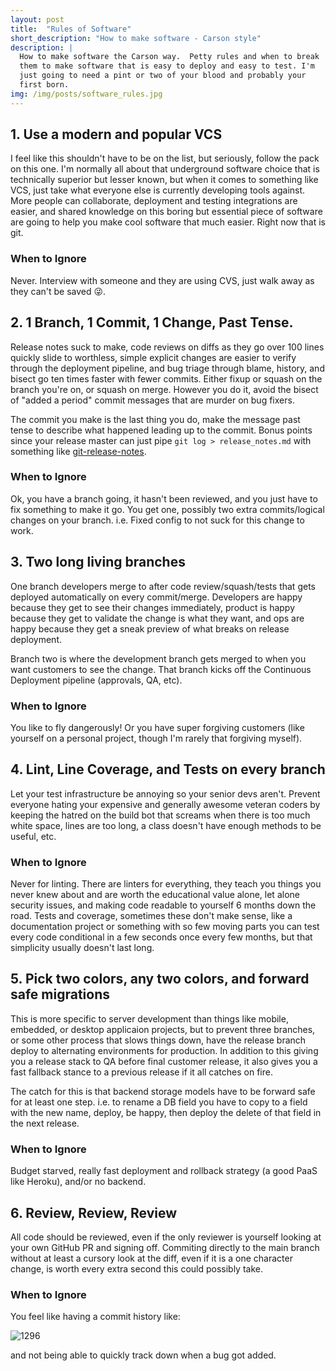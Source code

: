 ```yaml
---
layout: post
title:  "Rules of Software"
short_description: "How to make software - Carson style"
description: |
  How to make software the Carson way.  Petty rules and when to break
  them to make software that is easy to deploy and easy to test. I'm
  just going to need a pint or two of your blood and probably your
  first born.
img: /img/posts/software_rules.jpg
---
```


## 1. Use a modern and popular VCS

I feel like this shouldn't have to be on the list, but seriously,
follow the pack on this one. I'm normally all about that underground
software choice that is technically superior but lesser known, but when
it comes to something like VCS, just take what everyone else is
currently developing tools against.  More people can collaborate,
deployment and testing integrations are easier, and shared knowledge
on this boring but essential piece of software are going to help you
make cool software that much easier.  Right now that is git.

### When to Ignore

Never.  Interview with someone and they are using CVS, just walk away
as they can't be saved 😜.

## 2. 1 Branch, 1 Commit, 1 Change, Past Tense.

Release notes suck to make, code reviews on diffs as they go over 100
lines quickly slide to worthless, simple explicit changes are easier
to verify through the deployment pipeline, and bug triage through
blame, history, and bisect go ten times faster with fewer commits.
Either fixup or squash on the branch you're on, or squash on merge.
However you do it, avoid the bisect of "added a period" commit
messages that are murder on bug fixers.

The commit you make is the last thing you do, make the message past
tense to describe what happened leading up to the commit.  Bonus
points since your release master can just pipe `git log >
release_notes.md` with something like
[git-release-notes](https://www.npmjs.com/package/git-release-notes).

### When to Ignore

Ok, you have a branch going, it hasn't been reviewed, and you just
have to fix something to make it go. You get one, possibly two extra
commits/logical changes on your branch. i.e. Fixed config to not suck
for this change to work.

## 3. Two long living branches

One branch developers merge to after code review/squash/tests that gets
deployed automatically on every commit/merge.  Developers are happy
because they get to see their changes immediately, product is happy
because they get to validate the change is what they want, and ops are
happy because they get a sneak preview of what breaks on release
deployment.

Branch two is where the development branch gets merged to when you want
customers to see the change. That branch kicks off the Continuous
Deployment pipeline (approvals, QA, etc).

### When to Ignore

You like to fly dangerously! Or you have super forgiving customers
(like yourself on a personal project, though I'm rarely that forgiving
myself).

## 4. Lint, Line Coverage, and Tests on every branch

Let your test infrastructure be annoying so your senior devs aren't.
Prevent everyone hating your expensive and generally awesome veteran
coders by keeping the hatred on the build bot that screams when there
is too much white space, lines are too long, a class doesn't have
enough methods to be useful, etc.

### When to Ignore

Never for linting. There are linters for everything, they teach you things
you never knew about and are worth the educational value alone, let alone
security issues, and making code readable to yourself 6 months down
the road.  Tests and coverage, sometimes these don't make sense, like
a documentation project or something with so few moving parts you can
test every code conditional in a few seconds once every few months,
but that simplicity usually doesn't last long.

## 5. Pick two colors, any two colors, and forward safe migrations

This is more specific to server development than things like mobile,
embedded, or desktop applicaion projects, but to prevent three
branches, or some other process that slows things down, have the
release branch deploy to alternating environments for production.  In
addition to this giving you a release stack to QA before final
customer release, it also gives you a fast fallback stance to a
previous release if it all catches on fire.

The catch for this is that backend storage models have to be forward
safe for at least one step. i.e. to rename a DB field you have to copy
to a field with the new name, deploy, be happy, then deploy the delete
of that field in the next release.

### When to Ignore

Budget starved, really fast deployment and rollback strategy (a good
PaaS like Heroku), and/or no backend.

## 6. Review, Review, Review

All code should be reviewed, even if the only reviewer is yourself
looking at your own GitHub PR and signing off.  Commiting directly to the
main branch without at least a cursory look at the diff, even if it is
a one character change, is worth every extra second this could
possibly take.

### When to Ignore

You feel like having a commit history like:

![1296](https://imgs.xkcd.com/comics/git_commit.png)

and not being able to quickly track down when a bug got added.
